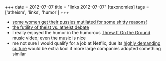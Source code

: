+++
date = 2012-07-07
title = "links 2012-07-07"
[taxonomies]
tags = ['atheism', 'links', 'humor']
+++

- [some women get their pussies mutilated for some shitty reasons!]
- [the futility of theist vs. atheist debate]
- I really enjoyed the humor in the humorous [Threw It On the Ground]
  music video; even the music is nice
- me not sure I would qualify for a job at Netflix, due its [highly
  demanding culture] would be extra kool if more large companies
  adopted something similar

[some women get their pussies mutilated for some shitty reasons!]: http://www.guardian.co.uk/society/2010/jul/25/female-circumcision-children-british-law
[the futility of theist vs. atheist debate]: http://www.infidels.org/library/modern/julian_baggini/review-martin.html
[Threw It On the Ground]: http://www.youtube.com/watch?v=gAYL5H46QnQ
[highly demanding culture]: http://www.slideshare.net/reed2001/culture-1798664
